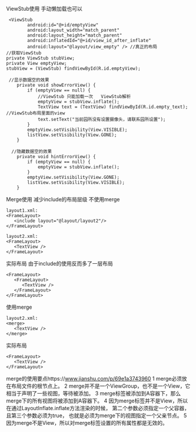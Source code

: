 ViewStub使用   手动懒加载也可以
```
 <ViewStub
        android:id="@+id/emptyView"
        android:layout_width="match_parent"
        android:layout_height="match_parent"
        android:inflatedId="@+id/view_id_after_inflate"
        android:layout="@layout/view_empty" /> //真正的布局
//获取ViewStub        
private ViewStub stubView;
private View emptyView;
stubView = (ViewStub) findViewById(R.id.emptyView);

 //显示数据空的效果
    private void showErrorView() {
        if (emptyView == null) {
            //ViewStub 只能加载一次   ViewStub解析
            emptyView = stubView.inflate(); 
            TextView text = (TextView) findViewById(R.id.empty_text); //ViewStub布局里面的view
            text.setText("当前园所没有设置摄像头，请联系园所设置");
        }
        emptyView.setVisibility(View.VISIBLE);
        listView.setVisibility(View.GONE);
    }

  //隐藏数据空的效果
    private void hintErrorView() {
        if (emptyView == null) {
            emptyView = stubView.inflate();
        }
        emptyView.setVisibility(View.GONE);
        listView.setVisibility(View.VISIBLE);
    }         
``` 

Merge使用  减少include的布局层级
不使用merge
```
layout1.xml:
<FrameLayout>
   <include layout="@layout/layout2"/>
</FrameLayout>

layout2.xml:
<FrameLayout>
   <TextView />
</FrameLayout>
```
实际布局   由于include的使用反而多了一层布局
```
<FrameLayout>
   <FrameLayout>
      <TextView />
   </FrameLayout>
</FrameLayout>
```

使用merge
```
layout2.xml:
<merge>
   <TextView />
</merge>
```
实际布局
```
<FrameLayout>
   <TextView />
</FrameLayout>
```
merge的使用要点https://www.jianshu.com/p/69e1a3743960
1 merge必须放在布局文件的根节点上。
2 merge并不是一个ViewGroup，也不是一个View，它相当于声明了一些视图，等待被添加。
3 merge标签被添加到A容器下，那么merge下的所有视图将被添加到A容器下。
4 因为merge标签并不是View，所以在通过LayoutInflate.inflate方法渲染的时候， 第二个参数必须指定一个父容器，且第三个参数必须为true，
   也就是必须为merge下的视图指定一个父亲节点。
5 因为merge不是View，所以对merge标签设置的所有属性都是无效的。
